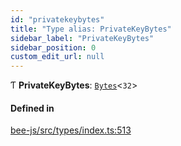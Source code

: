 ```yaml
---
id: "privatekeybytes"
title: "Type alias: PrivateKeyBytes"
sidebar_label: "PrivateKeyBytes"
sidebar_position: 0
custom_edit_url: null
---
```


Ƭ **PrivateKeyBytes**: [`Bytes`](../interfaces/utils.bytes.md)<``32``\>

#### Defined in

[bee-js/src/types/index.ts:513](https://github.com/ethersphere/bee-js/blob/5b112bf/src/types/index.ts#L513)
